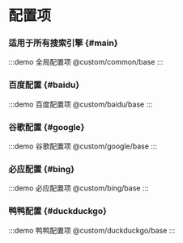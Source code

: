 <Teleport to="body">
  <div id="save_hint"></div>
</Teleport>

# 配置项

### 适用于所有搜索引擎 {#main}

:::demo 全局配置项
@custom/common/base
:::

### 百度配置 {#baidu}

:::demo 百度配置项
@custom/baidu/base
:::

### 谷歌配置 {#google}

:::demo 谷歌配置项
@custom/google/base
:::

### 必应配置 {#bing}

:::demo 必应配置项
@custom/bing/base
:::

### 鸭鸭配置 {#duckduckgo}

:::demo 鸭鸭配置项
@custom/duckduckgo/base
:::

<style lang="scss">
#save_hint{
  position: fixed;
  top: 50px;
  right: 20px;
  z-index: 66;
  width: 130px;
  height: 100px;

  &:empty{
    display: none;
  }
}
.el-drawer__header{
  margin-bottom: unset;
}

.el-collapse {
  :deep(&-item__header) {
    border: unset;
  }

  .el-form-item{
    margin-bottom: unset;
  }
  &{
    border: unset;
  }
}
</style>
